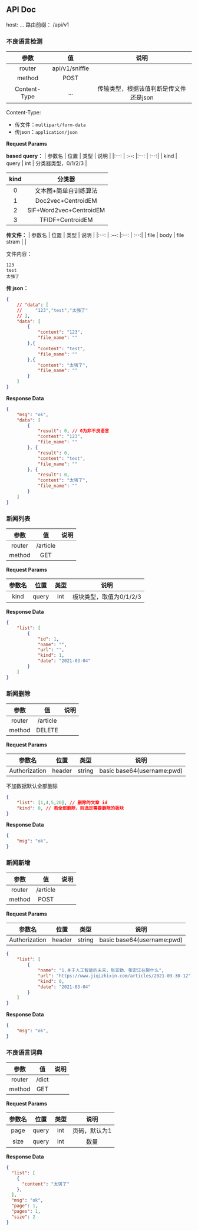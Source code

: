 ## API Doc

host: ...
路由前缀： /api/v1

### 不良语言检测

| 参数 | 值 | 说明 |
|:--: | :--:  |:--: |
| router | api/v1/sniffle | |
| method | POST | |
| Content-Type | ... | 传输类型，根据该值判断是传文件还是json |

Content-Type:
- 传文件：`multipart/form-data`
- 传json：`application/json`

**Request Params**

**based query：**
| 参数名 | 位置 | 类型 | 说明 |
|:--: | :--:  |:--: | :--:|
| kind | query | int | 分类器类型，0/1/2/3 |

| kind | 分类器 |
| :--: | :--: |
| 0 | 文本图+简单自训练算法 |
| 1 | Doc2vec+CentroidEM |
| 2 | SIF+Word2vec+CentroidEM |
| 3 | TFIDF+CentroidEM |

**传文件：**
| 参数名 | 位置 | 类型 | 说明 |
|:--: | :--:  |:--: | :--:|
| file | body | file stram | |

文件内容：
```
123
test
太强了
```

**传 json：**
```json
{
	// "data": [
	//     "123","test","太强了"
	// ],
    "data": [
        {
            "content": "123",
            "file_name": ""
        },{
            "content": "test",
            "file_name": ""
        },{
            "content": "太强了",
            "file_name": ""
        }
    ]
}
```


**Response Data**
```json
{
    "msg": "ok",
    "data": [
        {
            "result": 0, // 0为非不良语言
            "content": "123",
            "file_name": ""
        }, {
            "result": 0,
            "content": "test",
            "file_name": ""
        }, {
            "result": 0,
            "content": "太强了",
            "file_name": ""
        }
    ]
}
```

### 新闻列表

| 参数 | 值 | 说明 |
|:--: | :--:  |:--: |
| router | /article | |
| method | GET | |

**Request Params**

| 参数名 | 位置 | 类型 | 说明 |
|:--: | :--:  |:--: | :--:|
| kind | query | int | 板块类型，取值为0/1/2/3 |

**Response Data**

```json
{
    "list": [
        {
            "id": 1,
            "name": "",
            "url": "",
            "kind": 1,
            "date": "2021-03-04"
        }
    ]
}
```

### 新闻删除

| 参数 | 值 | 说明 |
|:--: | :--:  |:--: |
| router | /article | |
| method | DELETE | |

**Request Params**

| 参数名 | 位置 | 类型 | 说明 |
|:--: | :--:  |:--: | :--:|
| Authorization | header | string | basic base64(username:pwd) |

不加数据默认全部删除

```json
{
    "list": [1,4,5,20], // 删除的文章 id
    "kind": 0, // 若全部删除，则选定需要删除的板块
}
```

**Response Data**

```json
{
    "msg": "ok",
}
```

### 新闻新增

| 参数 | 值 | 说明 |
|:--: | :--:  |:--: |
| router | /article | |
| method | POST | |

**Request Params**

| 参数名 | 位置 | 类型 | 说明 |
|:--: | :--:  |:--: | :--:|
| Authorization | header | string | basic base64(username:pwd) |

```json
{
    "list": [
        {
			"name": "1.关于人工智能的未来，张亚勤、张宏江在聊什么",
			"url": "https://www.jiqizhixin.com/articles/2021-03-30-12",
			"kind": 0,
			"date": "2021-03-04"
        }
    ]
}
```

**Response Data**

```json
{
    "msg": "ok",
}
```

### 不良语言词典

| 参数 | 值 | 说明 |
|:--: | :--:  |:--: |
| router | /dict | |
| method | GET | |

**Request Params**

| 参数名 | 位置 | 类型 | 说明 |
|:--: | :--:  |:--: | :--:|
| page | query | int | 页码，默认为1 |
| size | query | int | 数量 |

**Response Data**

```json
{
  "list": [
    {
      "content": "太强了"
    },
  ],
  "msg": "ok",
  "page": 1,
  "pages": 1,
  "size": 2
}
```
